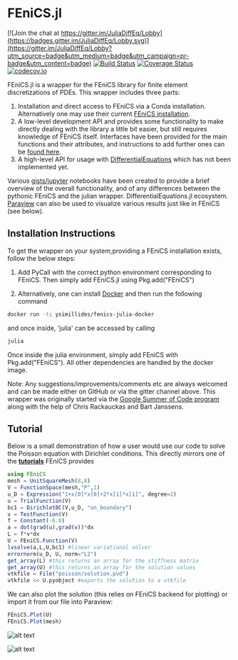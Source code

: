 # FEniCS.jl

[![Join the chat at https://gitter.im/JuliaDiffEq/Lobby](https://badges.gitter.im/JuliaDiffEq/Lobby.svg)](https://gitter.im/JuliaDiffEq/Lobby?utm_source=badge&utm_medium=badge&utm_campaign=pr-badge&utm_content=badge)
[![Build Status](https://travis-ci.org/JuliaDiffEq/FEniCS.jl.svg?branch=master)](https://travis-ci.org/JuliaDiffEq/FEniCS.jl)
[![Coverage Status](https://coveralls.io/repos/github/JuliaDiffEq/FEniCS.jl/badge.svg?branch=master)](https://coveralls.io/github/JuliaDiffEq/FEniCS.jl?branch=master)
[![codecov.io](http://codecov.io/github/JuliaDiffEq/FEniCS.jl/coverage.svg?branch=master)](http://codecov.io/github/JuliaDiffEq/FEniCS.jl?branch=master)

FEniCS.jl is a wrapper for the FEniCS library for finite element discretizations
of PDEs. This wrapper includes three parts:

1. Installation and direct access to FEniCS via a Conda installation. Alternatively one may use their current [FEniCS installation](https://fenicsproject.org/download/).
2. A low-level development API and provides some functionality to make directly dealing with the library a little bit easier, but still requires knowledge of FEniCS itself. Interfaces have been provided for the main functions and their attributes, and instructions to add further ones can be [found here](https://gist.github.com/ysimillides/160bbf50a7e99d6656398aee48c88ef7).
3. A high-level API for usage with [DifferentialEquations](https://github.com/JuliaDiffEq/DifferentialEquations.jl) which has not been implemented yet.

Various [gists/jupyter](https://gist.github.com/ysimillides/20761c511a8807ae11c2b9e70606985e) notebooks have been created to provide a brief overview of the overall functionality, and of any differences between the pythonic FEniCS and the julian wrapper.
DifferentialEquations.jl ecosystem. [Paraview](https://www.paraview.org/) can also be used to visualize various results just like in FEniCS (see below).

## Installation Instructions

To get the wrapper on your system,providing a FEniCS installation exists, follow the below steps:

1. Add PyCall with the correct python environment corresponding to FEniCS. Then simply add FEniCS.jl using Pkg.add("FEniCS")

2. Alternatively, one can install [Docker](https://www.docker.com/) and then run the following command  

```sh
docker run -ti ysimillides/fenics-julia-docker 
```
and once inside, 'julia' can be accessed by calling
```sh
julia
```
Once inside the julia environment, simply add FEniCS with Pkg.add("FEniCS"). All other dependencies are handled by the docker image.

Note: Any suggestions/improvements/comments etc are always welcomed and can be made either on GitHub or via the gitter channel above.
This wrapper was originally started via the [Google Summer of Code program](https://summerofcode.withgoogle.com/projects/#5988523772477440) along with the help of Chris Rackauckas and Bart Janssens.

## Tutorial

Below is a small demonstration of how a user would use our code to solve the Poisson equation with Dirichlet conditions. This directly mirrors one of the **[tutorials](https://github.com/hplgit/fenics-tutorial/blob/master/pub/python/vol1/ft01_poisson.py)** FEniCS provides 
```julia
using FEniCS
mesh = UnitSquareMesh(8,8) 
V = FunctionSpace(mesh,"P",1)
u_D = Expression("1+x[0]*x[0]+2*x[1]*x[1]", degree=2)
u = TrialFunction(V)
bc1 = DirichletBC(V,u_D, "on_boundary")
v = TestFunction(V)
f = Constant(-6.0)
a = dot(grad(u),grad(v))*dx
L = f*v*dx
U = FEniCS.Function(V)
lvsolve(a,L,U,bc1) #linear variational solver
errornorm(u_D, U, norm="L2")
get_array(L) #this returns an array for the stiffness matrix
get_array(U) #this returns an array for the solution values
vtkfile = File("poisson/solution.pvd")
vtkfile << U.pyobject #exports the solution to a vtkfile
```

We can also plot the solution (this relies on FEniCS backend for plotting) or import it from our file into Paraview:

```julia
FEniCS.Plot(U)
FEniCS.Plot(mesh)

```

![alt text](https://user-images.githubusercontent.com/16087601/34915339-b77e8694-f91c-11e7-9ae1-db1e114a177a.png "Solution")
 
![alt text](https://user-images.githubusercontent.com/16087601/34915337-b2c0aede-f91c-11e7-986a-5658d23c262e.png "Square Mesh")
